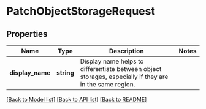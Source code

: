 # PatchObjectStorageRequest

## Properties
Name | Type | Description | Notes
------------ | ------------- | ------------- | -------------
**display_name** | **string** | Display name helps to differentiate between object storages, especially if they are in the same region. | 

[[Back to Model list]](../../README.md#documentation-for-models) [[Back to API list]](../../README.md#documentation-for-api-endpoints) [[Back to README]](../../README.md)

